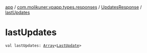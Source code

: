[app](../../index.md) / [com.molikuner.vpapp.types.responses](../index.md) / [UpdatesResponse](index.md) / [lastUpdates](./last-updates.md)

# lastUpdates

`val lastUpdates: `[`Array`](https://kotlinlang.org/api/latest/jvm/stdlib/kotlin/-array/index.html)`<`[`LastUpdate`](../../com.molikuner.vpapp.types.data/-last-update/index.md)`>`